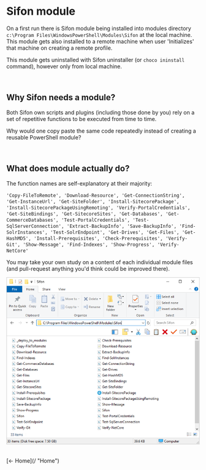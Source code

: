 # Sifon module

On a first run there is Sifon module being installed into modules directory `c:\Program Files\WindowsPowerShell\Modules\Sifon` at the local machine. This module gets also installed to a remote machine when user 'Initializes' that machine on creating a remote profile.

This module gets uninstalled with Sifon uninstaller (or `choco ininstall` command), however only from local machine. 

<br/>

## Why Sifon needs a module?

Both Sifon own scripts and plugins (including those done by you) rely on a set of repetitive functions to be executed from time to time. 

Why would one copy paste the same code repeatedly instead of creating a reusable PowerShell module?

<br/>

## What does module actually do?

The function names are self-explanatory at their majority:

```
'Copy-FileToRemote', 'Download-Resource', 'Get-ConnectionString', 'Get-InstanceUrl', 'Get-SiteFolder', 'Install-SitecorePackage', 'Install-SitecorePackageUsingRemoting', 'Verify-PortalCredentials', 'Get-SiteBindings', 'Get-SitecoreSites', 'Get-Databases', 'Get-CommerceDatabases', 'Test-PortalCredentials', 'Test-SqlServerConnection', 'Extract-BackupInfo', 'Save-BackupInfo', 'Find-SolrInstances', 'Test-SolrEndpoint', 'Get-Drives', 'Get-Files', 'Get-HashMD5', 'Install-Prerequisites', 'Check-Prerequisites', 'Verify-Git', 'Show-Message', 'Find-Indexes', 'Show-Progress', 'Verify-NetCore'
```

You may take your own study on a content of each individual module files (and pull-request anything you'd think could be improved there).

![Sifon module](../img/Module.png "Sifon module")

<br/>
[<- Home](/ "Home")	
